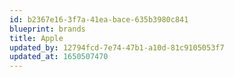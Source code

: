 ```yaml
---
id: b2367e16-3f7a-41ea-bace-635b3980c841
blueprint: brands
title: Apple
updated_by: 12794fcd-7e74-47b1-a10d-81c9105053f7
updated_at: 1650507470
---
```

